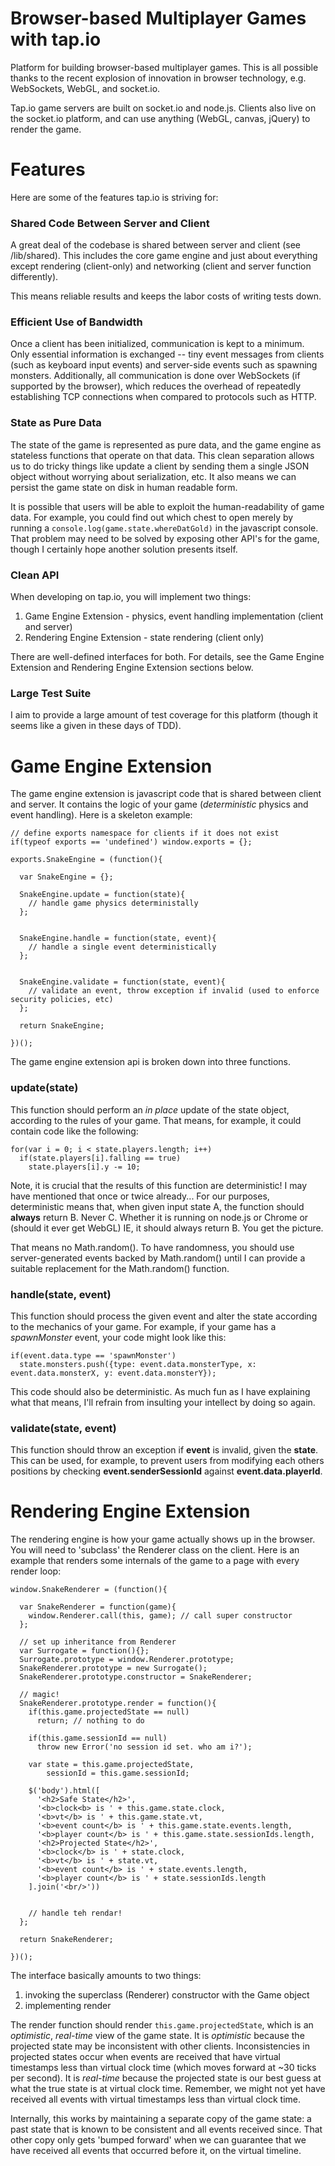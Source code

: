 Browser-based Multiplayer Games with tap.io
===========================================

Platform for building browser-based multiplayer games. This is all possible thanks to the recent 
explosion of innovation in browser technology, e.g. WebSockets, WebGL, and socket.io.

Tap.io game servers are built on socket.io and node.js. Clients also live on the socket.io platform, and
can use anything (WebGL, canvas, jQuery) to render the game.

Features
========

Here are some of the features tap.io is striving for:

### Shared Code Between Server and Client

A great deal of the codebase is shared between server and client (see /lib/shared). This 
includes the core game engine and just about everything except rendering (client-only) 
and networking (client and server function differently).

This means reliable results and keeps the labor costs of writing tests down.

### Efficient Use of Bandwidth

Once a client has been initialized, communication is kept to a minimum. Only essential information
is exchanged -- tiny event messages from clients (such as keyboard input events) and server-side events 
such as spawning monsters. Additionally, all communication is done over WebSockets (if supported 
by the browser), which reduces the overhead of repeatedly establishing TCP connections when compared
to protocols such as HTTP. 

### State as Pure Data

The state of the game is represented as pure data, and the game engine as stateless functions that
operate on that data. This clean separation allows us to do tricky things like update a client by
sending them a single JSON object without worrying about serialization, etc. It also means we can
persist the game state on disk in human readable form.

It is possible that users will be able to exploit the human-readability of game data. For example, you could
find out which chest to open merely by running a ```console.log(game.state.whereDatGold)``` in the javascript 
console. That problem may need to be solved by exposing other API's for the game, though I certainly hope
another solution presents itself.

### Clean API

When developing on tap.io, you will implement two things:

1. Game Engine Extension - physics, event handling implementation (client and server)
2. Rendering Engine Extension - state rendering (client only)

There are well-defined interfaces for both. For details, see the Game Engine Extension 
and Rendering Engine Extension sections below.

### Large Test Suite

I aim to provide a large amount of test coverage for this platform (though it seems like a given in these
days of TDD).

Game Engine Extension
=====================

The game engine extension is javascript code that is shared between client and server. It contains the logic
of your game (*deterministic* physics and event handling). Here is a skeleton example:

```
// define exports namespace for clients if it does not exist
if(typeof exports == 'undefined') window.exports = {};

exports.SnakeEngine = (function(){

  var SnakeEngine = {};

  SnakeEngine.update = function(state){ 
    // handle game physics deterministally
  };

  
  SnakeEngine.handle = function(state, event){ 
    // handle a single event deterministically
  };

  
  SnakeEngine.validate = function(state, event){ 
    // validate an event, throw exception if invalid (used to enforce security policies, etc)
  };

  return SnakeEngine;

})();
```

The game engine extension api is broken down into three functions.

### update(state)

This function should perform an *in place* update of the state object, according to the rules of your game. That
means, for example, it could contain code like the following:

```
for(var i = 0; i < state.players.length; i++)
  if(state.players[i].falling == true)
    state.players[i].y -= 10;
```

Note, it is crucial that the results of this function are deterministic! I may have mentioned that once or twice already...
For our purposes, deterministic means that, when given input state A, the function should **always** return B. Never C. 
Whether it is running on node.js or Chrome or (should it ever get WebGL) IE, it should always return B. You get the picture.

That means no Math.random(). To have randomness, you should use server-generated events backed by Math.random() until 
I can provide a suitable replacement for the Math.random() function.

### handle(state, event)

This function should process the given event and alter the state according to the mechanics of your game. For example,
if your game has a *spawnMonster* event, your code might look like this:

```
if(event.data.type == 'spawnMonster')
  state.monsters.push({type: event.data.monsterType, x: event.data.monsterX, y: event.data.monsterY});
```

This code should also be deterministic. As much fun as I have explaining what that means, I'll refrain from insulting your
intellect by doing so again.

### validate(state, event)

This function should throw an exception if **event** is invalid, given the **state**. This can be used, for example, to prevent users
from modifying each others positions by checking **event.senderSessionId** against **event.data.playerId**.

Rendering Engine Extension
==========================

The rendering engine is how your game actually shows up in the browser. You will need to 'subclass' the Renderer 
class on the client. Here is an example that renders some internals of the game to a page with every render loop:

```
window.SnakeRenderer = (function(){

  var SnakeRenderer = function(game){
    window.Renderer.call(this, game); // call super constructor
  };

  // set up inheritance from Renderer
  var Surrogate = function(){};
  Surrogate.prototype = window.Renderer.prototype;
  SnakeRenderer.prototype = new Surrogate();
  SnakeRenderer.prototype.constructor = SnakeRenderer;

  // magic!
  SnakeRenderer.prototype.render = function(){
    if(this.game.projectedState == null)
      return; // nothing to do

    if(this.game.sessionId == null)
      throw new Error('no session id set. who am i?');

    var state = this.game.projectedState,
        sessionId = this.game.sessionId;

    $('body').html([
      '<h2>Safe State</h2>',
      '<b>clock<b> is ' + this.game.state.clock,
      '<b>vt</b> is ' + this.game.state.vt,
      '<b>event count</b> is ' + this.game.state.events.length,
      '<b>player count</b> is ' + this.game.state.sessionIds.length,
      '<h2>Projected State</h2>',
      '<b>clock</b> is ' + state.clock,
      '<b>vt</b> is ' + state.vt,
      '<b>event count</b> is ' + state.events.length,
      '<b>player count</b> is ' + state.sessionIds.length
    ].join('<br/>'))


    // handle teh rendar!
  };

  return SnakeRenderer;
  
})();
```

The interface basically amounts to two things:

1. invoking the superclass (Renderer) constructor with the Game object
2. implementing render

The render function should render ```this.game.projectedState```, which is an
*optimistic*, *real-time* view of the game state. It is *optimistic* because the projected state
may be inconsistent with other clients. Inconsistencies in projected states occur when events are received that
have virtual timestamps less than virtual clock time (which moves forward at ~30 ticks per second). 
It is *real-time* because the projected state is our best guess at what the true state is at virtual clock time. Remember,
we might not yet have received all events with virtual timestamps less than virtual clock time.

Internally, this works by maintaining a separate copy of the game state: a past state that is known 
to be consistent and all events received since. That other copy only gets 'bumped forward' when
we can guarantee that we have received all events that occurred before it, on the virtual timeline.
